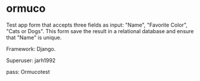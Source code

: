# ormuco

Test app
form that accepts three fields as input: "Name", "Favorite Color", "Cats or Dogs". This form save the result in a relational database and ensure that "Name" is unique.

Framework: Django.

Superuser: jarh1992

pass: Ormucotest
